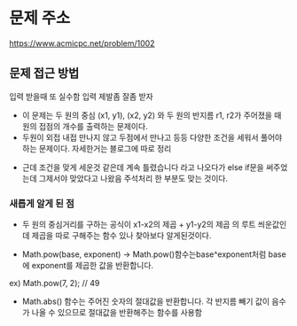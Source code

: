 # 문제 주소 
https://www.acmicpc.net/problem/1002

## 문제 접근 방법
입력 받을때 또 실수함 입력 제발좀 잘좀 받자 
* 이 문제는 두 원의 중심 (x1, y1), (x2, y2) 와 두 원의 반지름 r1, r2가 주어졌을 때 원의 접점의 개수를 출력하는 문제이다. 
* 두원이 외접 내접 만나지 않고 두점에서 만나고 등등 다양한 조건을 세워서 풀어야 하는 문제이다. 자세한거는 블로그에 따로 정리 
- 근데 조건을 맞게 세운것 같은데 계속 틀렸습니다 라고 나오다가 else if문을 써주었는데 그제서야 맞았다고 나왔음 주석처리 한 부분도 맞는 것이다.

### 새롭게 알게 된 점 
- 두 원의 중심거리를 구하는 공식이 x1-x2의 제곱 + y1-y2의 제곱 의 루트 씌운값인데 제곱을 따로 구해주는 함수 있나 찾아보다 알게된것이다.

- Math.pow(base, exponent) -> Math.pow()함수는base^exponent처럼 base 에 exponent를 제곱한 값을 반환합니다. 

ex) Math.pow(7, 2);    // 49
- Math.abs() 함수는 주어진 숫자의 절대값을 반환합니다. 각 반지름 빼기 값이 음수가 나올 수 있으므로 절대값을 반환해주는 함수를 사용함 
